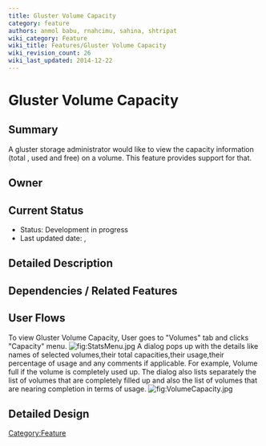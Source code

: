```yaml
---
title: Gluster Volume Capacity
category: feature
authors: anmol babu, rnahcimu, sahina, shtripat
wiki_category: Feature
wiki_title: Features/Gluster Volume Capacity
wiki_revision_count: 26
wiki_last_updated: 2014-12-22
---
```


# Gluster Volume Capacity

## Summary

A gluster storage administrator would like to view the capacity information (total , used and free) on a volume. This feature provides support for that.

## Owner

## Current Status

*   Status: Development in progress
*   Last updated date: ,

## Detailed Description

<TO DO>

## Dependencies / Related Features

## User Flows

To view Gluster Volume Capacity, User goes to "Volumes" tab and clicks "Capacity" menu. ![](StatsMenu.jpg "fig:StatsMenu.jpg") A dialog pops up with the details like names of selected volumes,their total capacities,their usage,their percentage of usage and any comments if applicable. For example, Volume full if the volume is completely used up. The dialog also lists separately the list of volumes that are completely filled up and also the list of volumes that are nearing completion in terms of usage. ![](VolumeCapacity.jpg "fig:VolumeCapacity.jpg")

## Detailed Design

<Category:Feature>
